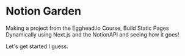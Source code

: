# Notion Garden

Making a project from the Egghead.io Course, Build Static Pages Dynamically using Next.js and the NotionAPI and seeing how it goes!

Let's get started I guess.